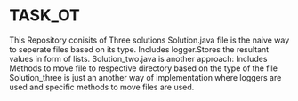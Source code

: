 # TASK_OT
This Repository conisits of Three solutions
Solution.java file is the naive way to seperate files based on its type. Includes logger.Stores the resultant values in form of lists.
Solution_two.java is another approach: Includes Methods to move file to respective directory based on the type of the file
Solution_three is just an another way of implementation where loggers are used and specific methods to move files are used.

